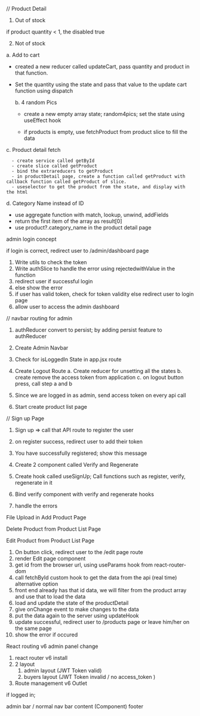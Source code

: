 // Product Detail

1. Out of stock

if product quantity < 1, the disabled true

2. Not of stock

a. Add to cart

- created a new reducer called updateCart, pass quantity and product in that function.

- Set the quantity using the state and pass that value to the update cart function using dispatch

  b. 4 random Pics

  - create a new empty array state; random4pics; set the state using useEffect hook

  - if products is empty, use fetchProduct from product slice to fill the data

c. Product detail fetch

      - create service called getById
      - create slice called getProduct
      - bind the extrareducers to getProduct
      - in productDetail page, create a function called getProduct with callback function called getProduct of slice.
      - useselector to get the product from the state, and display with the html

d. Category Name instead of ID

- use aggregate function with match, lookup, unwind, addFields
- return the first item of the array as result[0]
- use product?.category_name in the product detail page

admin login concept

<!-- 0. Setup constant

1. create service called auth -->

<!-- 2. create slice called auth -->

<!-- 3. connect to store -->

<!-- 4. call that feature in login page if logged in -->

if login is correct, redirect user to /admin/dashboard page

1. Write utils to check the token
2. Write authSlice to handle the error using rejectedwithValue in the function
3. redirect user if successful login
4. else show the error
5. if user has valid token, check for token validity else redirect user to login page
6. allow user to access the admin dashboard

// navbar routing for admin

1. authReducer convert to persist; by adding persist feature to authReducer
2. Create Admin Navbar
3. Check for isLoggedIn State in app.jsx route
4. Create Logout Route
   a. Create reducer for unsetting all the states
   b. create remove the access token from application
   c. on logout button press, call step a and b

5. Since we are logged in as admin, send access token on every api call

6. Start create product list page

// Sign up Page

1. Sign up => call that API route to register the user
2. on register success, redirect user to add their token
3. You have successfully registered; show this message

4. Create 2 component called Verify and Regenerate

5. Create hook called useSignUp; Call functions such as register, verify, regenerate in it

6. Bind verify component with verify and regenerate hooks

7. handle the errors

File Upload in Add Product Page

<!-- 1. Use React input type file to add the file into reactjs -->
<!-- 2. Update the state of the file in array format -->

<!-- 3. add all the payload in the form data -->
<!-- 4. Set request header to form Data -->
<!-- 5. submit the data into be from API using axios -->

<!-- 6. success => product successfully added => redirect to products list page
   failure => stay in the same page => display Something went wrong message -->

Delete Product from Product List Page

<!-- 1. Add the Edit and Delete Icon in the table -->
<!-- 2. Create a hook that deletes the data using id -->

<!-- 3. Add swal to confirm the decision before deletion -->
<!-- 4. Connect the hook to the button/icons -->

<!-- 5. Delete success => refetch the product list page using (dispatch and fetchProducts); fetchProducts be mindful about sending {} during dispatch -->

Edit Product from Product List Page

1. On button click, redirect user to the /edit page route
2. render Edit page component
3. get id from the browser url, using useParams hook from react-router-dom
4. call fetchById custom hook to get the data from the api (real time)
   alternative option
5. front end already has that id data, we will filter from the product array and use that to load the data
6. load and update the state of the productDetail
7. give onChange event to make changes to the data
8. put the data again to the server using updateHook
9. update successful, redirect user to /products page or leave him/her on the same page
10. show the error if occured

React routing v6 admin panel change

1. react router v6 install
2. 2 layout
   1. admin layout (JWT Token valid)
   2. buyers layout (JWT Token invalid / no access_token )
3. Route management v6 Outlet

if logged in;

admin bar / normal nav bar
content (Component)
footer

